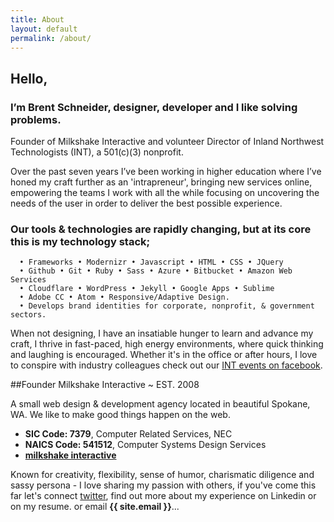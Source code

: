 ```yaml
---
title: About
layout: default
permalink: /about/
---
```

<section class="post-header">
  <h1>Hello,</h1>
</section>

### I’m Brent Schneider, designer, developer and I like solving problems.

Founder of Milkshake Interactive and volunteer Director of Inland Northwest Technologists (INT), a 501(c)(3) nonprofit.

Over the past seven years I’ve been working in higher education where I’ve honed my craft further as an 'intrapreneur', bringing new services online, empowering the teams I work with all the while focusing on uncovering the needs of the user in order to deliver the best possible experience.

### Our tools & technologies are rapidly changing, but at its core this is my technology stack;

~~~
  • Frameworks • Modernizr • Javascript • HTML • CSS • JQuery
  • Github • Git • Ruby • Sass • Azure • Bitbucket • Amazon Web Services
  • Cloudflare • WordPress • Jekyll • Google Apps • Sublime
  • Adobe CC • Atom • Responsive/Adaptive Design.
  • Develops brand identities for corporate, nonprofit, & government sectors.
~~~

When not designing, I have an insatiable hunger to learn and advance my craft, I thrive in fast-paced, high energy environments, where quick thinking and laughing is encouraged. Whether it's in the office or after hours, I love to conspire with industry colleagues check out our [INT events on facebook](https://www.facebook.com/InlandNorthwestTechnologists/events).

##Founder Milkshake Interactive ~ EST. 2008

A small web design &amp; development agency located in beautiful Spokane, WA. We like to make good things happen on the web. <br>

  - __SIC Code: 7379__, Computer Related Services, NEC
  - __NAICS Code: 541512__, Computer Systems Design Services
  - __[milkshake interactive](http://milkshakeinteractive.com)__

Known for creativity, flexibility, sense of humor, charismatic diligence and sassy persona - I love sharing my passion with others, if you've come this far let's connect [twitter](http://twitter.com/webmedic), find out more about my experience on Linkedin or on my resume.   or email  __{{ site.email }}__...
